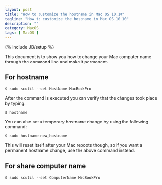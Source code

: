 ```yaml
---
layout: post
title: "How to customize the hostname in Mac OS 10.10"
tagline: "How to customize the hostname in Mac OS 10.10"
description: ""
category: MacOS
tags: [ MacOS ]
---
```

{% include JB/setup %}

This document is to show you how to change your Mac computer name through the command line and make it permanent.

## For hostname


    $ sudo scutil --set HostName MacBookPro  


After the command is executed you can verify that the changes took place by typing:

    $ hostname
    
You can also set a temporary hostname change by using the following command:

    $ sudo hostname new_hostname

This will reset itself after your Mac reboots though, so if you want a permanent hostname change, use the above command instead.

## For share computer name


    $ sudo scutil --set ComputerName MacBookPro 
     


